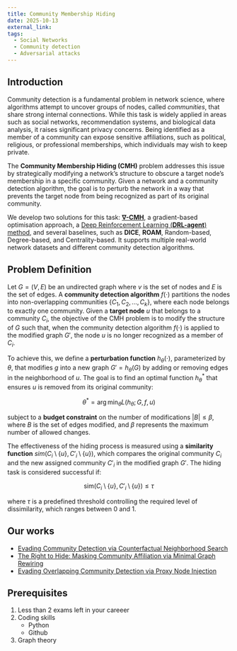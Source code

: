 ```yaml
---
title: Community Membership Hiding
date: 2025-10-13
external_link: 
tags:
  - Social Networks
  - Community detection
  - Adversarial attacks
---
```


## Introduction

Community detection is a fundamental problem in network science, where algorithms attempt to uncover groups of nodes, called *communities*, that share strong internal connections. While this task is widely applied in areas such as social networks, recommendation systems, and biological data analysis, it raises significant privacy concerns. Being identified as a member of a community can expose sensitive affiliations, such as political, religious, or professional memberships, which individuals may wish to keep private.

The **Community Membership Hiding (CMH)** problem addresses this issue by strategically modifying a network’s structure to obscure a target node’s membership in a specific community. Given a network and a community detection algorithm, the goal is to perturb the network in a way that prevents the target node from being recognized as part of its original community.

We develop two solutions for this task: [**∇-CMH**](https://arxiv.org/abs/2502.00432), a gradient-based optimisation approach, a [Deep Reinforcement Learning (**DRL-agent**) method](https://arxiv.org/pdf/2310.08909), and several baselines, such as **DICE**, **ROAM**, Random-based, Degree-based, and Centrality-based. 
It supports multiple real-world network datasets and different community detection algorithms.

## Problem Definition

Let $G = (V, E)$ be an undirected graph where $v$ is the set of nodes and $E$ is the set of edges. A **community detection algorithm** $f(\cdot)$ partitions the nodes into non-overlapping communities $\{C_1, C_2, ..., C_k\}$, where each node belongs to exactly one community. Given a **target node** $u$ that belongs to a community $C_i$, the objective of the CMH problem is to modify the structure of $G$ such that, when the community detection algorithm $f(\cdot)$ is applied to the modified graph $G'$, the node $u$ is no longer recognized as a member of $C_i$.

To achieve this, we define a **perturbation function** $h_{\theta}(\cdot)$, parameterized by $\theta$, that modifies $g$ into a new graph $G' = h_{\theta}(G)$ by adding or removing edges in the neighborhood of $u$. The goal is to find an optimal function $h^*_{\theta}$ that ensures $u$ is removed from its original community:

$$\theta^* = \arg\min_{\theta} L(h_{\theta}; G, f, u)$$

subject to a **budget constraint** on the number of modifications $|B| \leq \beta$, where $B$ is the set of edges modified, and $\beta$ represents the maximum number of allowed changes.

The effectiveness of the hiding process is measured using a **similarity function** $sim(C_i \setminus \{u\}, C'_i \setminus \{u\})$, which compares the original community $C_i$ and the new assigned community $C'_i$ in the modified graph $G'$. 
The hiding task is considered successful if:

$$
\text{sim}(C_i \setminus \{u\}, C'_i \setminus \{u\}) \leq \tau
$$

where $\tau$ is a predefined threshold controlling the required level of dissimilarity, which ranges between $0$ and $1$.

## Our works
- [Evading Community Detection via Counterfactual Neighborhood Search](https://arxiv.org/pdf/2310.08909)
- [The Right to Hide: Masking Community Affiliation via Minimal Graph Rewiring](https://arxiv.org/pdf/2502.00432)
- [Evading Overlapping Community Detection via Proxy Node Injection](https://arxiv.org/pdf/2509.21211)

## Prerequisites
1. Less than 2 exams left in your careeer
2. Coding skills
    - Python
    - Github
3. Graph theory

